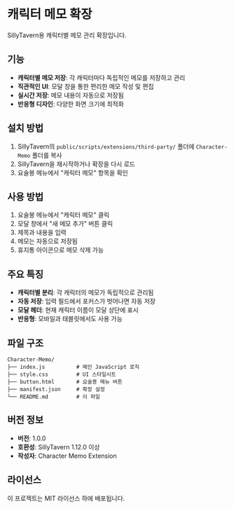 # 캐릭터 메모 확장

SillyTavern용 캐릭터별 메모 관리 확장입니다.

## 기능

- **캐릭터별 메모 저장**: 각 캐릭터마다 독립적인 메모를 저장하고 관리
- **직관적인 UI**: 모달 창을 통한 편리한 메모 작성 및 편집
- **실시간 저장**: 메모 내용이 자동으로 저장됨
- **반응형 디자인**: 다양한 화면 크기에 최적화

## 설치 방법

1. SillyTavern의 `public/scripts/extensions/third-party/` 폴더에 `Character-Memo` 폴더를 복사
2. SillyTavern을 재시작하거나 확장을 다시 로드
3. 요술봉 메뉴에서 "캐릭터 메모" 항목을 확인

## 사용 방법

1. 요술봉 메뉴에서 "캐릭터 메모" 클릭
2. 모달 창에서 "새 메모 추가" 버튼 클릭
3. 제목과 내용을 입력
4. 메모는 자동으로 저장됨
5. 휴지통 아이콘으로 메모 삭제 가능

## 주요 특징

- **캐릭터별 분리**: 각 캐릭터의 메모가 독립적으로 관리됨
- **자동 저장**: 입력 필드에서 포커스가 벗어나면 자동 저장
- **모달 헤더**: 현재 캐릭터 이름이 모달 상단에 표시
- **반응형**: 모바일과 태블릿에서도 사용 가능

## 파일 구조

```
Character-Memo/
├── index.js          # 메인 JavaScript 로직
├── style.css         # UI 스타일시트
├── button.html       # 요술봉 메뉴 버튼
├── manifest.json     # 확장 설정
└── README.md         # 이 파일
```

## 버전 정보

- **버전**: 1.0.0
- **호환성**: SillyTavern 1.12.0 이상
- **작성자**: Character Memo Extension

## 라이선스

이 프로젝트는 MIT 라이선스 하에 배포됩니다.
